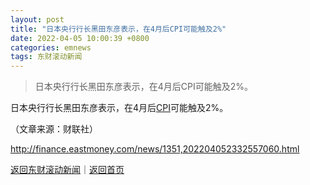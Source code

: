 ```yaml
---
layout: post
title: "日本央行行长黑田东彦表示，在4月后CPI可能触及2%"
date: 2022-04-05 10:00:39 +0800
categories: emnews
tags: 东财滚动新闻
---
```

> 日本央行行长黑田东彦表示，在4月后CPI可能触及2%。

<p>日本央行行长黑田东彦表示，在4月后<span id="Info.336"><a href="http://data.eastmoney.com/cjsj/cpi.html" class="infokey">CPI</a></span>可能触及2%。 </p><p class="em_media">（文章来源：财联社）</p>

<http://finance.eastmoney.com/news/1351,202204052332557060.html>

[返回东财滚动新闻](//finews.withounder.com/emnews/)｜[返回首页](//finews.withounder.com/)
